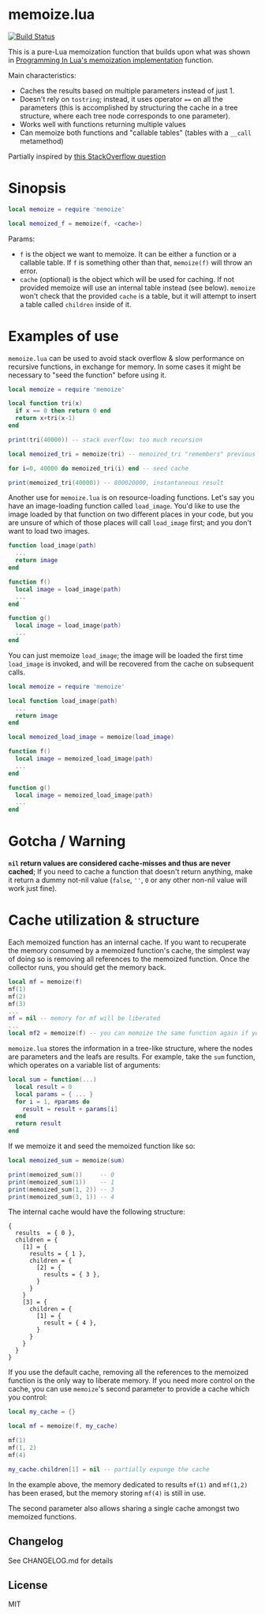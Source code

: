 memoize.lua
===========

[![Build Status](https://travis-ci.org/kikito/memoize.lua.svg?branch=master)](https://travis-ci.org/kikito/memoize.lua)

This is a pure-Lua memoization function that builds upon what was shown
in [Programming In Lua's memoization implementation](http://www.lua.org/pil/17.1.html) function.

Main characteristics:

-   Caches the results based on multiple parameters instead of just 1.
-   Doesn't rely on `tostring`; instead, it uses operator `==` on all the
    parameters (this is accomplished by structuring the cache in a
    tree structure, where each tree node corresponds to one
    parameter).
-   Works well with functions returning multiple values
-   Can memoize both functions and "callable tables" (tables with a `__call`
    metamethod)

Partially inspired by [this StackOverflow question](http://stackoverflow.com/questions/129877/how-do-i-write-a-generic-memoize-function)

Sinopsis
========

``` lua
local memoize = require 'memoize'

local memoized_f = memoize(f, <cache>)
```

Params:

-  `f` is the object we want to memoize. It can be either a function or a callable
    table. If `f` is something other than that, `memoize(f)` will throw an error.
-  `cache` (optional) is the object which will be used for caching. If not provided
    memoize will use an internal table instead (see below). `memoize` won't check
    that the provided `cache` is a table, but it will attempt to insert a table
    called `children` inside of it.

Examples of use
===============

`memoize.lua` can be used to avoid stack overflow & slow performance on
recursive functions, in exchange for memory. In some cases it might be
necessary to "seed the function" before using it.

``` lua
local memoize = require 'memoize'

local function tri(x)
  if x == 0 then return 0 end
  return x+tri(x-1)
end

print(tri(40000)) -- stack overflow: too much recursion

local memoized_tri = memoize(tri) -- memoized_tri "remembers" previous results

for i=0, 40000 do memoized_tri(i) end -- seed cache

print(memoized_tri(40000)) -- 800020000, instantaneous result
```

Another use for `memoize.lua` is on resource-loading functions. Let's
say you have an image-loading function called `load_image`. You'd like
to use the image loaded by that function on two different places in your
code, but you are unsure of which of those places will call `load_image`
first; and you don't want to load two images.

``` lua
function load_image(path)
  ...
  return image
end

function f()
  local image = load_image(path)
  ...
end

function g()
  local image = load_image(path)
  ...
end
```

You can just memoize `load_image`; the image will be loaded the first
time `load_image` is invoked, and will be recovered from the cache on
subsequent calls.

``` lua
local memoize = require 'memoize'

local function load_image(path)
  ...
  return image
end

local memoized_load_image = memoize(load_image)

function f()
  local image = memoized_load_image(path)
  ...
end

function g()
  local image = memoized_load_image(path)
  ...
end
```

Gotcha / Warning
==================

**`nil` return values are considered cache-misses and thus are never
cached**; If you need to cache a function that doesn't return
anything, make it return a dummy not-nil value (`false`, `''`, `0` or
any other non-nil value will work just fine).


Cache utilization & structure
=============================

Each memoized function has an internal cache. If you want to recuperate the memory
consumed by a memoized function's cache, the simplest way of doing so is removing
all references to the memoized function. Once the collector runs, you should get the
memory back.

``` lua
local mf = memoize(f)
mf(1)
mf(2)
mf(3)
...
mf = nil -- memory for mf will be liberated
...
local mf2 = memoize(f) -- you can memoize the same function again if you need

```

`memoize.lua` stores the information in a tree-like structure, where the nodes
are parameters and the leafs are results. For example, take the `sum` function,
which operates on a variable list of arguments:

``` lua
local sum = function(...)
  local result = 0
  local params = { ... }
  for i = 1, #params do
    result = result + params[i]
  end
  return result
end
```

If we memoize it and seed the memoized function like so:

``` lua
local memoized_sum = memoize(sum)

print(memoized_sum())     -- 0
print(memoized_sum(1))    -- 1
print(memoized_sum(1, 2)) -- 3
print(memoized_sum(3, 1)) -- 4
```

The internal cache would have the following structure:

```
{
  results  = { 0 },
  children = {
    [1] = {
      results = { 1 },
      children = {
        [2] = {
          results = { 3 },
        }
      }
    }
    [3] = {
      children = {
        [1] = {
          result = { 4 },
        }
      }
    }
  }
}

```

If you use the default cache, removing all the references to the memoized
function is the only way to liberate memory. If you need more control
on the cache, you can use `memoize`'s second parameter to provide a cache
which you control:

``` lua
local my_cache = {}

local mf = memoize(f, my_cache)

mf(1)
mf(1, 2)
mf(4)

my_cache.children[1] = nil -- partially expunge the cache
```

In the example above, the memory dedicated to results `mf(1)` and `mf(1,2)` has been
erased, but the memory storing `mf(4)` is still in use.

The second parameter also allows sharing a single cache amongst two memoized functions.


## Changelog

See CHANGELOG.md for details

## License

MIT

